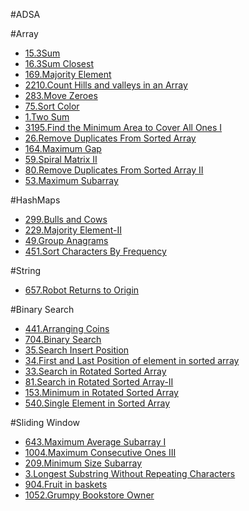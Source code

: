 #ADSA

#Array
- [15.3Sum](https://leetcode.com/submissions/detail/1770089715/)
- [16.3Sum Closest](https://leetcode.com/submissions/detail/1770094379/)
- [169.Majority Element](https://leetcode.com/submissions/detail/1770095671/)
- [2210.Count Hills and valleys in an Array](https://leetcode.com/submissions/detail/1770097028/)
- [283.Move Zeroes](https://leetcode.com/submissions/detail/1770110484/)
- [75.Sort Color](https://leetcode.com/submissions/detail/1770509264/)
- [1.Two Sum](https://leetcode.com/submissions/detail/1769361706/)
- [3195.Find the Minimum Area to Cover All Ones I](https://leetcode.com/submissions/detail/1770519428/)
- [26.Remove Duplicates From Sorted Array](https://leetcode.com/submissions/detail/1770521331/)
- [164.Maximum Gap](https://leetcode.com/submissions/detail/1770525348/)
- [59.Spiral Matrix II](https://leetcode.com/submissions/detail/1770529722/)
- [80.Remove Duplicates From Sorted Array II](https://leetcode.com/submissions/detail/1770531340/)
- [53.Maximum Subarray](https://leetcode.com/submissions/detail/1770534504/)

#HashMaps
- [299.Bulls and Cows](https://leetcode.com/submissions/detail/1770111906/)
- [229.Majority Element-II](https://leetcode.com/submissions/detail/1770108743/)
- [49.Group Anagrams](https://leetcode.com/submissions/detail/1773720258/)
- [451.Sort Characters By Frequency](https://leetcode.com/submissions/detail/1773744513/)

#String
- [657.Robot Returns to Origin](https://leetcode.com/submissions/detail/1770516597/)


#Binary Search
- [441.Arranging Coins](https://leetcode.com/submissions/detail/1770113277/)
- [704.Binary Search](https://leetcode.com/submissions/detail/1774872573/)
- [35.Search Insert Position](https://leetcode.com/submissions/detail/1774897898/)
- [34.First and Last Position of element in sorted array](https://leetcode.com/submissions/detail/1774909661/)
- [33.Search in Rotated Sorted Array](https://leetcode.com/submissions/detail/1774916838/)
- [81.Search in Rotated Sorted Array-II](https://leetcode.com/submissions/detail/1777629371/)
- [153.Minimum in Rotated Sorted Array](https://leetcode.com/submissions/detail/1777640907/)
- [540.Single Element in Sorted Array](https://leetcode.com/submissions/detail/1777689288/)


#Sliding Window
- [643.Maximum Average Subarray I](https://leetcode.com/submissions/detail/1770115655/)
- [1004.Maximum Consecutive Ones III](https://leetcode.com/submissions/detail/1770067954/)
- [209.Minimum Size Subarray](https://leetcode.com/submissions/detail/1770030655/)
- [3.Longest Substring Without Repeating Characters](https://leetcode.com/submissions/detail/1770093716/)
- [904.Fruit in baskets](https://leetcode.com/submissions/detail/1770536277/)
- [1052.Grumpy Bookstore Owner](https://leetcode.com/submissions/detail/1773690147/)
